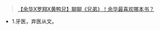 >[【余华X罗翔X黄鸭兄】聊聊《兄弟》！余华最喜欢哪本书？](https://www.bilibili.com/video/BV1Ue4y187dT/?spm_id_from=333.337.search-card.all.click)

- 1.牙医，弃医从文。
